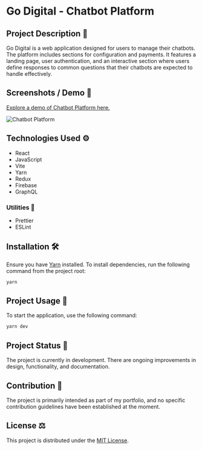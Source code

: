 # Go Digital - Chatbot Platform

## Project Description 💬

Go Digital is a web application designed for users to manage their chatbots. The platform includes sections for configuration and payments. It features a landing page, user authentication, and an interactive section where users define responses to common questions that their chatbots are expected to handle effectively.

## Screenshots / Demo 📸

[Explore a demo of Chatbot Platform here.](https://godigit-app.web.app/)  

![Chatbot Platform](01.png)

## Technologies Used ⚙️

- React
- JavaScript
- Vite
- Yarn
- Redux
- Firebase
- GraphQL

### Utilities 🧰

- Prettier
- ESLint

## Installation 🛠️

Ensure you have [Yarn](https://yarnpkg.com/) installed. To install dependencies, run the following command from the project root:

```bash
yarn
```

## Project Usage 🚀

To start the application, use the following command:

```bash
yarn dev
```

## Project Status 🚧

The project is currently in development. There are ongoing improvements in design, functionality, and documentation.

## Contribution 🤝

The project is primarily intended as part of my portfolio, and no specific contribution guidelines have been established at the moment.

## License ⚖️

This project is distributed under the [MIT License](LICENSE).
